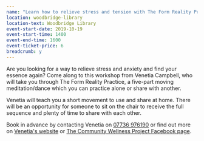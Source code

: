 ```yaml
---
name: "Learn how to relieve stress and tension with The Form Reality Practice"
location: woodbridge-library
location-text: Woodbridge Library
event-start-date: 2019-10-19
event-start-time: 1400
event-end-time: 1600
event-ticket-price: 6
breadcrumb: y
---
```


Are you looking for a way to relieve stress and anxiety and find your essence again? Come along to this workshop from Venetia Campbell, who will take you through The Form Reality Practice, a five-part moving meditation/dance which you can practice alone or share with another.

Venetia will teach you a short movement to use and share at home. There will be an opportunity for someone to sit on the chair to receive the full sequence and plenty of time to share with each other.

Book in advance by contacting Venetia on [07736 976190](tel:07736976190) or find out more on [Venetia's website](http://www.venetiacampbell.com/) or [The Community Wellness Project Facebook page](https://www.facebook.com/holistichealthsuffolk).
